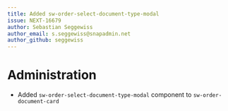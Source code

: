 ```yaml
---
title: Added sw-order-select-document-type-modal
issue: NEXT-16679
author: Sebastian Seggewiss
author_email: s.seggewiss@snapadmin.net 
author_github: seggewiss
---
```

# Administration
* Added `sw-order-select-document-type-modal` component to `sw-order-document-card`
